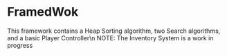 # FramedWok
This framework contains a Heap Sorting algorithm, two Search algorithms, and a basic Player Controller\n
NOTE: The Inventory System is a work in progress
